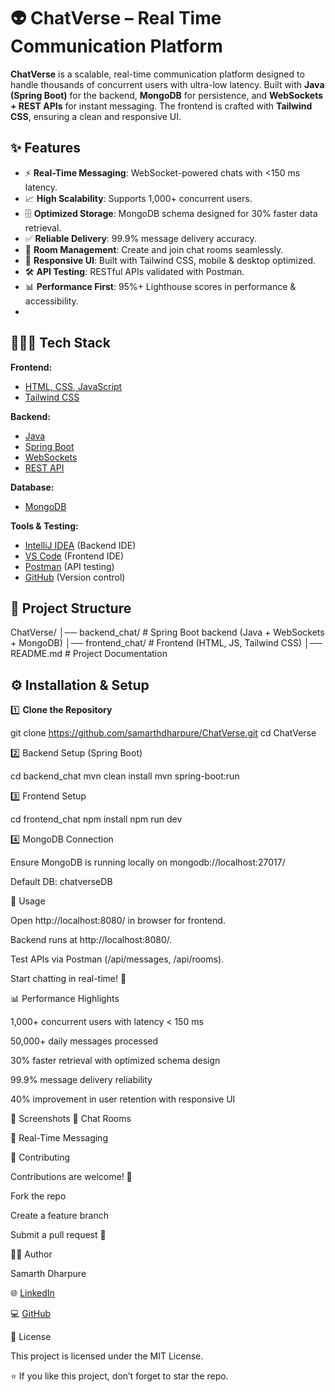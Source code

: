 # 👽 ChatVerse – Real Time Communication Platform  

**ChatVerse** is a scalable, real-time communication platform designed to handle thousands of concurrent users with ultra-low latency. Built with **Java (Spring Boot)** for the backend, **MongoDB** for persistence, and **WebSockets + REST APIs** for instant messaging. The frontend is crafted with **Tailwind CSS**, ensuring a clean and responsive UI.  

## ✨ Features  

- ⚡ **Real-Time Messaging**: WebSocket-powered chats with <150 ms latency.  
- 📈 **High Scalability**: Supports 1,000+ concurrent users.  
- 🗄️ **Optimized Storage**: MongoDB schema designed for 30% faster data retrieval.  
- ✅ **Reliable Delivery**: 99.9% message delivery accuracy.  
- 🔑 **Room Management**: Create and join chat rooms seamlessly.  
- 🎨 **Responsive UI**: Built with Tailwind CSS, mobile & desktop optimized.  
- 🛠 **API Testing**: RESTful APIs validated with Postman.  
- 📊 **Performance First**: 95%+ Lighthouse scores in performance & accessibility.
- 
## 🧑🏻‍💻 Tech Stack  

**Frontend:**  
- [HTML, CSS, JavaScript](https://www.jetbrains.com/webstorm/promo/?source=google&medium=cpc&campaign=APAC_en_IN_WebStorm_JavaScript_Search&term=javascript%20software&content=717268570758&gad_source=1&gad_campaignid=21817357912&gbraid=0AAAAADloJzgtfG_Us_oOs83T5goJ9mt0n&gclid=Cj0KCQjwrJTGBhCbARIsANFBfguPgSHoZBfekQ4045Kqgz9AZHhNWElYNMt6CEX4ippZaF3JwBMCtisaAuztEALw_wcB) 
- [Tailwind CSS](https://tailwindcss.com/)  

**Backend:**  
- [Java](https://www.oracle.com/java/)  
- [Spring Boot](https://spring.io/projects/spring-boot)  
- [WebSockets](https://developer.mozilla.org/en-US/docs/Web/API/WebSockets_API)  
- [REST API](https://postman.com/)

**Database:**  
- [MongoDB](https://www.mongodb.com/)  

**Tools & Testing:**  
- [IntelliJ IDEA](https://www.jetbrains.com/idea/) (Backend IDE)  
- [VS Code](https://code.visualstudio.com/) (Frontend IDE)  
- [Postman](https://www.postman.com/) (API testing)  
- [GitHub](https://github.com/) (Version control)
  
## 📂 Project Structure  

ChatVerse/
│── backend_chat/ # Spring Boot backend (Java + WebSockets + MongoDB)
│── frontend_chat/ # Frontend (HTML, JS, Tailwind CSS)
│── README.md # Project Documentation

## ⚙️ Installation & Setup  

1️⃣ **Clone the Repository**  

git clone https://github.com/samarthdharpure/ChatVerse.git
cd ChatVerse


2️⃣ Backend Setup (Spring Boot)

cd backend_chat
mvn clean install
mvn spring-boot:run


3️⃣ Frontend Setup

cd frontend_chat
npm install
npm run dev


4️⃣ MongoDB Connection

Ensure MongoDB is running locally on mongodb://localhost:27017/

Default DB: chatverseDB

🚀 Usage

Open http://localhost:8080/ in browser for frontend.

Backend runs at http://localhost:8080/.

Test APIs via Postman (/api/messages, /api/rooms).

Start chatting in real-time! 🎉

📊 Performance Highlights

1,000+ concurrent users with latency < 150 ms

50,000+ daily messages processed

30% faster retrieval with optimized schema design

99.9% message delivery reliability

40% improvement in user retention with responsive UI

📸 Screenshots
🔹 Chat Rooms

🔹 Real-Time Messaging

🤝 Contributing

Contributions are welcome! 🎯

Fork the repo

Create a feature branch

Submit a pull request 🚀

🧑‍💻 Author

Samarth Dharpure

🌐 [LinkedIn](https://www.linkedin.com/in/samarth-dharpure-88a10b248/)

💻 [GitHub](https://github.com/SamarthDharpure)

📜 License

This project is licensed under the MIT License.

⭐ If you like this project, don’t forget to star the repo.
